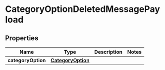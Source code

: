 
# CategoryOptionDeletedMessagePayload

## Properties
Name | Type | Description | Notes
------------ | ------------- | ------------- | -------------
**categoryOption** | [**CategoryOption**](CategoryOption.md) |  | 



